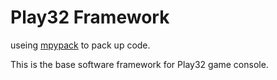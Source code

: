 # Play32 Framework
useing [mpypack](https://github.com/Dreagonmon/mpypack) to pack up code.

This is the base software framework for Play32 game console.

